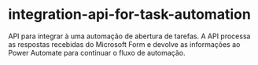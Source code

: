 # integration-api-for-task-automation
API para integrar à uma automação de abertura de tarefas. A API processa as respostas recebidas do Microsoft Form e devolve as informações ao Power Automate para continuar o fluxo de automação.

